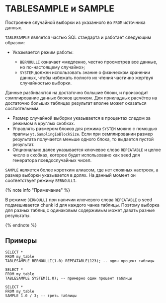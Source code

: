 # TABLESAMPLE и SAMPLE

Построение случайной выборки из указанного во `FROM` источника данных.

`TABLESAMPLE` является частью SQL стандарта и работает следующим образом:

* Указывается режим работы:

  * `BERNOULLI` означает «медленно, честно просмотрев все данные, но по-настоящему случайно»;
  * `SYSTEM` должен использовать знание о физическом хранении данных, чтобы избежать полного их чтения частично жертвуя случайностью выборки.

Данные разбиваются на достаточно большие блоки, и происходит сэмплирование данных блоков целиком. Для прикладных расчётов на достаточно больших таблицах результат вполне может оказаться состоятельным.

* Размер случайной выборки указывается в процентах следом за режимом в круглых скобках.
* Управлять размером блоков для режима `SYSTEM` можно с помощью прагмы `yt.SamplingIoBlockSize`. Если при семплировании размер результата получается меньше одного блока, то выдается пустой результат.
* Опционально далее указывается ключевое слово `REPEATABLE` и целое число в скобках, которое будет использовано как seed для генератора псевдослучайных чисел.

`SAMPLE` является более коротким алиасом, где нет сложных настроек, а размер выборки указывается в долях. На данный момент он соответствует режиму `BERNOULLI`.

{% note info "Примечание" %}

В режиме `BERNOULLI` при наличии ключевого слова `REPEATABLE` в seed подмешивается chunk id для каждого чанка таблицы. Поэтому выборка для разных таблиц с одинаковым содержимым может давать разные результаты.

{% endnote %}

## Примеры

```yql
SELECT *
FROM my_table
TABLESAMPLE BERNOULLI(1.0) REPEATABLE(123); -- один процент таблицы
```

```yql
SELECT *
FROM my_table
TABLESAMPLE SYSTEM(1.0); -- примерно один процент таблицы
```

```yql
SELECT *
FROM my_table
SAMPLE 1.0 / 3; -- треть таблицы
```

